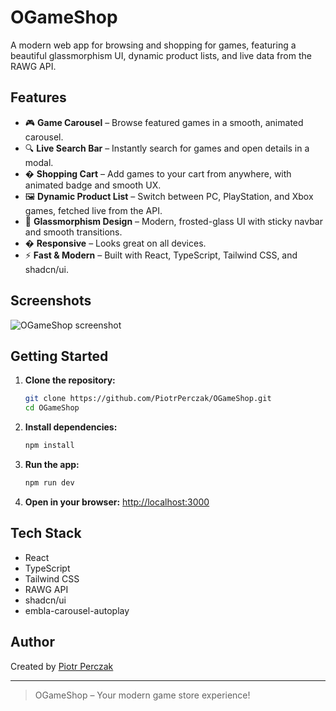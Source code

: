 
# OGameShop

A modern web app for browsing and shopping for games, featuring a beautiful glassmorphism UI, dynamic product lists, and live data from the RAWG API.

## Features

- 🎮 **Game Carousel** – Browse featured games in a smooth, animated carousel.
- 🔍 **Live Search Bar** – Instantly search for games and open details in a modal.
- � **Shopping Cart** – Add games to your cart from anywhere, with animated badge and smooth UX.
- 🖼️ **Dynamic Product List** – Switch between PC, PlayStation, and Xbox games, fetched live from the API.
- 💎 **Glassmorphism Design** – Modern, frosted-glass UI with sticky navbar and smooth transitions.
- � **Responsive** – Looks great on all devices.
- ⚡ **Fast & Modern** – Built with React, TypeScript, Tailwind CSS, and shadcn/ui.

## Screenshots

![OGameShop screenshot](../OGameShop/src/assets/GameShop.png)

## Getting Started

1. **Clone the repository:**
   ```bash
   git clone https://github.com/PiotrPerczak/OGameShop.git
   cd OGameShop
   ```
2. **Install dependencies:**
   ```bash
   npm install
   ```
3. **Run the app:**
   ```bash
   npm run dev
   ```
4. **Open in your browser:**
   [http://localhost:3000](http://localhost:3000)

## Tech Stack

- React
- TypeScript
- Tailwind CSS
- RAWG API
- shadcn/ui
- embla-carousel-autoplay

## Author

Created by [Piotr Perczak](https://github.com/PiotrPerczak)

---

> OGameShop – Your modern game store experience!
